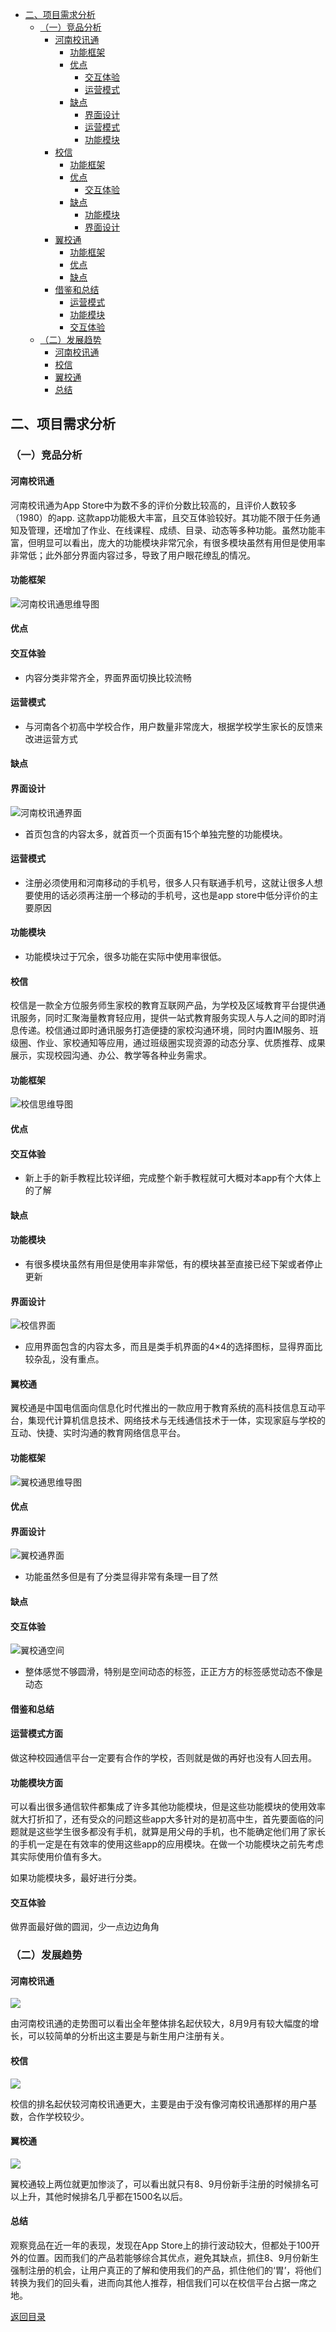 - [二、项目需求分析](#op1)
	- [（一）竞品分析](#op11)
		- [河南校讯通](#op111)
			- [功能框架](#op1111)
			- [优点](#op1112)
				- [交互体验](#op11121)
				- [运营模式](#op11122)
			- [缺点](#op1113)
				- [界面设计](#op11131)
				- [运营模式](#op11132)
				- [功能模块](#op11133)
		- [校信](#op112)
			- [功能框架](#op1121)
			- [优点](#op1122)
				- [交互体验](#op11221)
			- [缺点](#op1123)
				- [功能模块](#op11231)
				- [界面设计](#op11232)
		- [翼校通](#op113)
			- [功能框架](#op1131)
			- [优点](#op1132)
			- [缺点](#op1133)
		- [借鉴和总结](#op114)
			- [运营模式](#op1141)
			- [功能模块](#op1142)
			- [交互体验](#op1143)
	- [（二）发展趋势](#op12)
		- [河南校讯通](#op121)
		- [校信](#op122)
		- [翼校通](#op123)
		- [总结](#op124)
<span id="op1"></span>

##  二、项目需求分析
<span id="op11"></span>

### （一）竞品分析

<span id="op111"></span>

#### 河南校讯通

河南校讯通为App Store中为数不多的评价分数比较高的，且评价人数较多（1980）的app. 这款app功能极大丰富，且交互体验较好。其功能不限于任务通知及管理，还增加了作业、在线课程、成绩、目录、动态等多种功能。虽然功能丰富，但明显可以看出，庞大的功能模块非常冗余，有很多模块虽然有用但是使用率非常低；此外部分界面内容过多，导致了用户眼花缭乱的情况。
<span id="op1111"></span>

#### 功能框架

![河南校讯通思维导图](https://azurlin.oss-cn-beijing.aliyuncs.com/2019ldu_SE/im/%E6%B2%B3%E5%8D%97%E6%A0%A1%E8%AE%AF%E9%80%9A.png)

<span id="op1112"></span>
#### 优点
<span id="op11121"></span>

#### 交互体验
- 内容分类非常齐全，界面界面切换比较流畅

<span id="op11122"></span>

#### 运营模式
- 与河南各个初高中学校合作，用户数量非常庞大，根据学校学生家长的反馈来改进运营方式
<span id="op1113"></span>

#### 缺点
<span id="op11131"></span>
#### 界面设计

![河南校讯通界面](https://azurlin.oss-cn-beijing.aliyuncs.com/2019ldu_SE/%E6%B2%B3%E5%8D%97%E6%A0%A1%E8%AE%AF%E9%80%9A%E4%BF%AE%E6%94%B9%E7%89%88.png )

- 首页包含的内容太多，就首页一个页面有15个单独完整的功能模块。
<span id="op11132"></span>
#### 运营模式
- 注册必须使用和河南移动的手机号，很多人只有联通手机号，这就让很多人想要使用的话必须再注册一个移动的手机号，这也是app store中低分评价的主要原因
<span id="op11133"></span>
#### 功能模块
- 功能模块过于冗余，很多功能在实际中使用率很低。

<span id="op112"></span>
#### 校信

校信是一款全方位服务师生家校的教育互联网产品，为学校及区域教育平台提供通讯服务，同时汇聚海量教育轻应用，提供一站式教育服务实现人与人之间的即时消息传递。校信通过即时通讯服务打造便捷的家校沟通环境，同时内置IM服务、班级圈、作业、家校通知等应用，通过班级圈实现资源的动态分享、优质推荐、成果展示，实现校园沟通、办公、教学等各种业务需求。
<span id="op1121"></span>
#### 功能框架

![校信思维导图](https://azurlin.oss-cn-beijing.aliyuncs.com/2019ldu_SE/im/%E6%A0%A1%E4%BF%A1.png)

<span id="op1122"></span>

#### 优点
<span id="op11221"></span>
#### 交互体验
- 新上手的新手教程比较详细，完成整个新手教程就可大概对本app有个大体上的了解

<span id="op1123"></span>
#### 缺点
<span id="op11231"></span>
#### 功能模块
- 有很多模块虽然有用但是使用率非常低，有的模块甚至直接已经下架或者停止更新
<span id="op11232"></span>
#### 界面设计

![校信界面](https://azurlin.oss-cn-beijing.aliyuncs.com/2019ldu_SE/im/%E6%A0%A1%E4%BF%A1.jpg)

- 应用界面包含的内容太多，而且是类手机界面的4×4的选择图标，显得界面比较杂乱，没有重点。

<span id="op113"></span>

#### 翼校通
翼校通是中国电信面向信息化时代推出的一款应用于教育系统的高科技信息互动平台，集现代计算机信息技术、网络技术与无线通信技术于一体，实现家庭与学校的互动、快捷、实时沟通的教育网络信息平台。
<span id="op1131"></span>
#### 功能框架

![翼校通思维导图](https://azurlin.oss-cn-beijing.aliyuncs.com/2019ldu_SE/im/%E7%BF%BC%E6%A0%A1%E9%80%9A.png)

<span id="op1132"></span>

#### 优点
<span id="op11321"></span>
#### 界面设计
![翼校通界面](https://azurlin.oss-cn-beijing.aliyuncs.com/2019ldu_SE/%E7%BF%BC%E6%A0%A1%E9%80%9A000.png)

- 功能虽然多但是有了分类显得非常有条理一目了然

<span id="op1133"></span>
#### 缺点
<span id="op11331"></span>
#### 交互体验

![翼校通空间](https://azurlin.oss-cn-beijing.aliyuncs.com/2019ldu_SE/%E7%BF%BC%E6%A0%A1%E9%80%9A%E7%A9%BA%E9%97%B4.png )

- 整体感觉不够圆滑，特别是空间动态的标签，正正方方的标签感觉动态不像是动态

<span id="op114"></span>
#### 借鉴和总结


<span id="op1141"></span>
#### 运营模式方面

做这种校园通信平台一定要有合作的学校，否则就是做的再好也没有人回去用。

<span id="op1142"></span>
#### 功能模块方面

可以看出很多通信软件都集成了许多其他功能模块，但是这些功能模块的使用效率就大打折扣了，还有受众的问题这些app大多针对的是初高中生，首先要面临的问题就是这些学生很多都没有手机，就算是用父母的手机，也不能确定他们用了家长的手机一定是在有效率的使用这些app的应用模块。在做一个功能模块之前先考虑其实际使用价值有多大。

如果功能模块多，最好进行分类。

<span id="op1143"></span>
#### 交互体验

做界面最好做的圆润，少一点边边角角

<span id="op12"></span>
### （二）发展趋势

<span id="op121"></span>
#### 河南校讯通

![](https://azurlin.oss-cn-beijing.aliyuncs.com/2019ldu_SE/im/%E6%B2%B3%E5%8D%97%E6%A0%A1%E8%AE%AF%E9%80%9A%E8%BF%91%E4%B8%80%E5%B9%B4%E6%8E%92%E5%90%8D%E8%B6%8B%E5%8A%BF.png)

由河南校讯通的走势图可以看出全年整体排名起伏较大，8月9月有较大幅度的增长，可以较简单的分析出这主要是与新生用户注册有关。

<span id="op122"></span>
#### 校信

![](https://azurlin.oss-cn-beijing.aliyuncs.com/2019ldu_SE/im/%E6%A0%A1%E4%BF%A1%20%E8%BF%91%E4%B8%80%E5%B9%B4%E6%8E%92%E5%90%8D%E8%B6%8B%E5%8A%BF.png)

校信的排名起伏较河南校讯通更大，主要是由于没有像河南校讯通那样的用户基数，合作学校较少。

<span id="op123"></span>
#### 翼校通

![](https://azurlin.oss-cn-beijing.aliyuncs.com/2019ldu_SE/im/%E4%B8%AD%E5%9B%BD%E7%94%B5%E4%BF%A1%E7%BF%BC%E6%A0%A1%E9%80%9A%E8%BF%91%E4%B8%80%E5%B9%B4%E6%8E%92%E5%90%8D%E8%B6%8B%E5%8A%BF.png)

翼校通较上两位就更加惨淡了，可以看出就只有8、9月份新手注册的时候排名可以上升，其他时候排名几乎都在1500名以后。

<span id="op124"></span>
#### 总结

观察竞品在近一年的表现，发现在App Store上的排行波动较大，但都处于100开外的位置。因而我们的产品若能够综合其优点，避免其缺点，抓住8、9月份新生强制注册的机会，让用户真正的了解和使用我们的产品，抓住他们的‘胃’，将他们转换为我们的回头看，进而向其他人推荐，相信我们可以在校信平台占据一席之地。

[返回目录](README.md)


